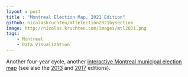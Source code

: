```yaml
---
layout : post
title : "Montreal Election Map, 2021 Edition"
github: nicolaskruchten/mtlelection2021bysection
image: http://nicolas.kruchten.com/images/mtl2021.png
tags:
    - Montreal
    - Data Visualization
---
```


Another four-year cycle, another [interactive Montreal municipal election map](https://nicolas.kruchten.com/mtlelection2021bysection) (see also the [2013](https://nicolas.kruchten.com/mtlelection2013bysection/) and [2017](https://nicolas.kruchten.com/mtlelection2017bysection/) editions).

<!-- more -->
